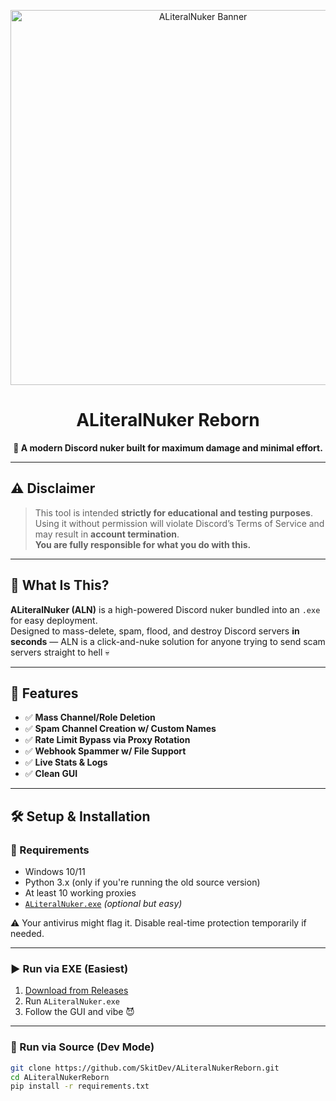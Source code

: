 <p align="center">
  <img src="https://github.com/user-attachments/assets/a36fbe19-90c8-4911-8019-3525f3585685" width="600" alt="ALiteralNuker Banner" />
</p>

<h1 align="center">ALiteralNuker Reborn</h1>
<p align="center"><b>🧨 A modern Discord nuker built for maximum damage and minimal effort.</b></p>

---

## ⚠️ Disclaimer

> This tool is intended **strictly for educational and testing purposes**.  
> Using it without permission will violate Discord’s Terms of Service and may result in **account termination**.  
> **You are fully responsible for what you do with this.**

---

## 🧠 What Is This?

**ALiteralNuker (ALN)** is a high-powered Discord nuker bundled into an `.exe` for easy deployment.  
Designed to mass-delete, spam, flood, and destroy Discord servers **in seconds** — ALN is a click-and-nuke solution for anyone trying to send scam servers straight to hell 💀

---

## 🚀 Features

- ✅ **Mass Channel/Role Deletion**
- ✅ **Spam Channel Creation w/ Custom Names**
- ✅ **Rate Limit Bypass via Proxy Rotation**
- ✅ **Webhook Spammer w/ File Support**
- ✅ **Live Stats & Logs**
- ✅ **Clean GUI**

---

## 🛠 Setup & Installation

### 🔗 Requirements
- Windows 10/11
- Python 3.x (only if you're running the old source version)
- At least 10 working proxies
- [`ALiteralNuker.exe`](https://github.com/SkitDev/ALiteralNukerReborn/releases) *(optional but easy)*

⚠️ Your antivirus might flag it. Disable real-time protection temporarily if needed.

---

### ▶️ Run via EXE (Easiest)
1. [Download from Releases](https://github.com/SkitDev/ALiteralNukerReborn/releases)
2. Run `ALiteralNuker.exe`
3. Follow the GUI and vibe 😈

---

### 🔧 Run via Source (Dev Mode)

```bash
git clone https://github.com/SkitDev/ALiteralNukerReborn.git
cd ALiteralNukerReborn
pip install -r requirements.txt
